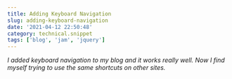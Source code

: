 ```yaml
---
title: Adding Keyboard Navigation
slug: adding-keyboard-navigation
date: '2021-04-12 22:50:48'
category: technical.snippet
tags: ['blog', 'jam', 'jquery']
---
```


_I added keyboard navigation to my blog and it works really well. Now I find
myself trying to use the same shortcuts on other sites._

